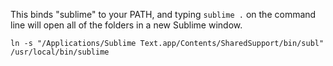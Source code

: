 This binds "sublime" to your PATH, and typing `sublime .` on the command line will open all of the folders in a new Sublime window.

```
ln -s "/Applications/Sublime Text.app/Contents/SharedSupport/bin/subl" /usr/local/bin/sublime
```